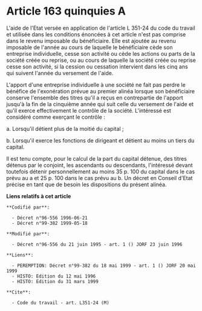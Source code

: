 # Article 163 quinquies A

L'aide de l'Etat versée en application de l'article L 351-24 du code du travail et utilisée dans les conditions énoncées à
cet article n'est pas comprise dans le revenu imposable du bénéficiaire. Elle est ajoutée au revenu imposable de l'année au
cours de laquelle le bénéficiaire cède son entreprise individuelle, cesse son activité ou cède les actions ou parts de la
société créée ou reprise, ou au cours de laquelle la société créée ou reprise cesse son activité, si la cession ou cessation
intervient dans les cinq ans qui suivent l'année du versement de l'aide.

L'apport d'une entreprise individuelle à une société ne fait pas perdre le bénéfice de l'exonération prévue au premier alinéa
lorsque son bénéficiaire conserve l'ensemble des titres qu'il a reçus en contrepartie de l'apport jusqu'à la fin de la
cinquième année qui suit celle du versement de l'aide et qu'il exerce effectivement le contrôle de la société. L'intéressé
est considéré comme exerçant le contrôle :

a. Lorsqu'il détient plus de la moitié du capital ;

b. Lorsqu'il exerce les fonctions de dirigeant et détient au moins un tiers du capital.

Il est tenu compte, pour le calcul de la part du capital détenue, des titres détenus par le conjoint, les ascendants ou
descendants, l'intéressé devant toutefois détenir personnellement au moins 35 p. 100 du capital dans le cas prévu au a et 25
p. 100 dans le cas prévu au b. Un décret en Conseil d'Etat précise en tant que de besoin les dispositions du présent alinéa.

**Liens relatifs à cet article**

	**Codifié par**:

	  - Décret n°96-556 1996-06-21
	  - Décret n°99-382 1999-05-18

	**Modifié par**:

	  - Décret n°96-556 du 21 juin 1995 - art. 1 () JORF 23 juin 1996

	**Liens**:

	  - PEREMPTION: Décret n°99-382 du 18 mai 1999 - art. 1 () JORF 20 mai 1999
	  - HISTO: Edition du 12 mai 1996
	  - HISTO: Edition du 31 mars 1999

	**Cite**:

	  - Code du travail - art. L351-24 (M)
